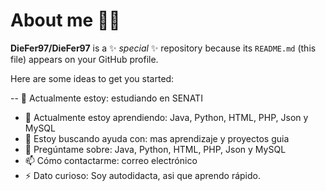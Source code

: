 # About me 🤙🏼


**DieFer97/DieFer97** is a ✨ _special_ ✨ repository because its `README.md` (this file) appears on your GitHub profile.

Here are some ideas to get you started:

-- 🔭 Actualmente estoy: estudiando en SENATI
- 🌱 Actualmente estoy aprendiendo: Java, Python, HTML, PHP, Json y MySQL
- 🤔 Estoy buscando ayuda con: mas aprendizaje y proyectos guia
- 💬 Pregúntame sobre: Java, Python, HTML, PHP, Json y MySQL
- 📫 Cómo contactarme: correo electrónico
- ⚡ Dato curioso: Soy autodidacta, asi que aprendo rápido.



